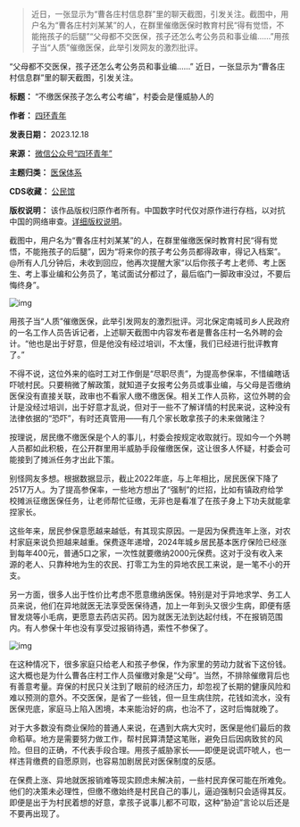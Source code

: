 
> 
> 近日，一张显示为“曹各庄村信息群”里的聊天截图，引发关注。截图中，用户名为“曹各庄村刘某某”的人，在群里催缴医保时教育村民“得有觉悟，不能拖孩子的后腿”“父母都不交医保，孩子还怎么考公务员和事业编……”用孩子当“人质”催缴医保，此举引发网友的激烈批评。
> 
> 
> 


“父母都不交医保，孩子还怎么考公务员和事业编……” 近日，一张显示为“曹各庄村信息群”里的聊天截图，引发关注。




**标题：** “不缴医保孩子怎么考公考编”，村委会是懂威胁人的  

**作者：** [四环青年](https://chinadigitaltimes.net/space/四环青年)  

**发表日期：** 2023.12.18  

**来源：** [微信公众号“四环青年”](https://web.archive.org/web/20231218162149/https://mp.weixin.qq.com/s/cMzMZI49fInxgJ3Zql_nFQ)  

**主题归类：** [医保体系](https://chinadigitaltimes.net/space/医保体系)  

**CDS收藏：** [公民馆](https://chinadigitaltimes.net/space/%E5%85%AC%E6%B0%91%E9%A6%86)  

**版权说明：** 该作品版权归原作者所有。中国数字时代仅对原作进行存档，以对抗中国的网络审查。[详细版权说明](https://chinadigitaltimes.net/chinese/copyright)。


截图中，用户名为“曹各庄村刘某某”的人，在群里催缴医保时教育村民“得有觉悟，不能拖孩子的后腿”，因为“将来你的孩子考公务员都得政审，得记入档案”。@所有人几分钟后，未收到回应，他再次提醒大家“以后你孩子考上老师、考上医生、考上事业编和公务员了，笔试面试分都过了，最后临门一脚政审没过，不要后悔终身”。


![img](https://chinadigitaltimes.net/chinese/files/2023/12/post-703368-658070eee56f2.png)


用孩子当“人质”催缴医保，此举引发网友的激烈批评。河北保定南城司乡人民政府的一名工作人员告诉记者，上述聊天截图中内容发布者是曹各庄村一名外聘的会计。“他也是出于好意，但是他没有经过培训，不太懂，我们已经进行批评教育了。”


不得不说，这位外来的临时工对工作倒是“尽职尽责”，为提高参保率，不惜编瞎话吓唬村民。只要稍微了解政策，就知道子女报考公务员或事业编，与父母是否缴纳医保没有直接关联，政审也不看家人缴不缴医保。相关工作人员称，这位外聘的会计是没经过培训，出于好意才乱说，但对于一些不了解详情的村民来说，这种没有法律依据的“恐吓”，有时还真管用——有几个家长敢拿孩子的未来做赌注？


按理说，居民缴不缴医保是个人的事儿，村委会按规定收取就行。现如今一个外聘人员都如此积极，在公开群里用半威胁手段催缴医保，这让很多人怀疑，村委会可能接到了摊派任务才出此下策。


别怪网友多想。根据数据显示，截止2022年底，与上年相比，居民医保下降了2517万人。为了提高参保率，一些地方想出了“强制”的烂招，比如有镇政府给学校摊派征缴医保任务，让老师帮忙征缴，无非也是看准了在孩子身上下功夫就能拿捏家长。


这些年来，居民参保意愿越来越低，有其现实原因。一是因为保费连年上涨，对农村家庭来说负担越来越重。保费逐年递增，2024年城乡居民基本医疗保险已经涨到每年400元，普通5口之家，一次性就要缴纳2000元保费。这对于没有收入来源的老人、只靠种地为生的农民、打零工为生的异地农民工来说，是一笔不小的开支。


另一方面，很多人出于性价比考虑不愿意缴纳医保。特别是对于异地求学、务工人员来说，他们在异地就医无法享受医保待遇，加上一年到头又很少生病，即便有感冒发烧等小毛病，更愿意去药店买药。因为就医无法到达起付线，不在报销范围内。有人参保十年也没有享受过报销待遇，索性不参保了。


![img](https://chinadigitaltimes.net/chinese/files/2023/12/post-703368-658070ef8f569.)


在这种情况下，很多家庭只给老人和孩子参保，作为家里的劳动力就省下这份钱。这大概也是为什么曹各庄村工作人员催缴对象是“父母”。当然，不排除催缴背后也有善意考量。弃保的村民只关注到了眼前的经济压力，却忽视了长期的健康风险和难以预测的意外。不交医保，是省了一些钱，但一旦生病住院，花钱如流水，没有医保兜底，家庭马上陷入困境，本来能治好的病，也治不了，这时后悔就晚了。


对于大多数没有商业保险的普通人来说，在遇到大病大灾时，医保是他们最后的救命稻草。地方是需要努力做工作，帮村民算清楚这笔账，避免日后因病致贫的风险。但目的正确，不代表手段合理。用孩子威胁家长——即便是说谎吓唬人，也一样违背缴费的自愿原则，也容易加剧居民对医保制度的反感。


在保费上涨、异地就医报销难等现实顾虑未解决前，一些村民弃保可能在所难免。他们的决策未必理性，但缴不缴始终是村民自己的事儿，逼迫强制只会适得其反。即便是出于为村民着想的好意，拿孩子说事儿都不可取，这种“胁迫”言论以后还是不要再出现了。


